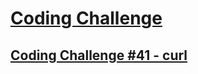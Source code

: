 # [Coding Challenge](https://codingchallenges.substack.com/)

## [Coding Challenge #41 - curl](https://codingchallenges.substack.com/p/coding-challenge-41-curl)
